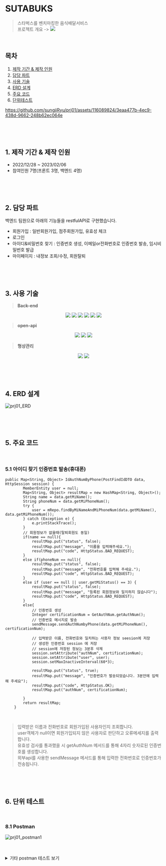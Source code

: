 # SUTABUKS

>스타벅스를 벤치마킹한 음식배달서비스
><br> 프로젝트 개요 -> <a href="https://www.canva.com/design/DAFZamFxwmY/80jjBzyxkYYnk9qE58kZ1g/view?utm_content=DAFZamFxwmY&utm_campaign=designshare&utm_medium=link&utm_source=publishsharelink" target="_blank"><img src="https://img.shields.io/badge/PPT-F46D01?style=flat&logo=PPT&logoColor=white" /></a>


<br>

## 목차
1. [제작 기간 & 제작 인원](#1-제작-기간--제작-인원)
2. [담당 파트](#2-담당-파트)
3. [사용 기술](#3-사용-기술)
4. [ERD 설계](#4-erd-설계)
5. [주요 코드](#5-주요-코드)
6. [단위테스트](#6-단위-테스트)

https://github.com/sungjiRyu/prj01/assets/116089824/3eaa477b-4ec9-438d-9662-248b62ec064e


<br><br><br>

## 1. 제작 기간 & 제작 인원
- 2022/12/28 ~ 2023/02/06
- 참여인원 7명(프론트 3명, 백엔드 4명)

<br><br><br>

## 2. 담당 파트
백엔드 팀원으로 아래의 기능들을 restfulAPI로 구현했습니다.
- 회원가입 : 일반회원가입, 점주회원가입, 유효성 체크
- 로그인 
- 아이디&비밀번호 찾기 : 인증번호 생성, 이메일or전화번호로 인증번호 발송, 임시비밀번호 발급
- 마이페이지 : 내정보 조회/수정, 회원탈퇴

<br><br><br>

## 3. 사용 기술
>**Back-end**<br>
<div align=center>
  <img src="https://img.shields.io/badge/Java-007396?style=flat&logo=Conda-Forge&logoColor=white" />
  <img src="https://img.shields.io/badge/MySQL-4479A1?style=flat&logo=MySQL&logoColor=white"/>
  <img src="https://img.shields.io/badge/Spring Boot-6DB33F?style=flat&logo=Spring Boot&logoColor=white"/>
  <img src="https://img.shields.io/badge/Gradle-02303A?style=flat&logo=Gradle&logoColor=white"/>
  <img src="https://img.shields.io/badge/JPA-59666C?style=flat&logo=JPA&logoColor=white"/>
  <img src="https://img.shields.io/badge/Tomcat-F8DC75?style=flat&logo=Apache Tomcat&logoColor=white"/>
</div>

>**open-api**<br>
<div align=center>
 <img src="https://img.shields.io/badge/KakaoMap-FFCD00?style=flat&logo=KakaoMap&logoColor=white"/>
  <img src="https://img.shields.io/badge/ZXING-4285F4?style=flat&logo=ZXING&logoColor=white"/>
  <img src="https://img.shields.io/badge/CoolSMS-9999FF?style=flat&logo=CoolSMS&logoColor=white"/>
</div>

>**형상관리**<br>
<div align=center>
<img src="https://img.shields.io/badge/GitHub-181717?style=for-the-flat&logo=GitHub&logoColor=white">
<img src="https://img.shields.io/badge/Git-F05032?style=for-the-flat&logo=Git&logoColor=white">
</div>

<br><br><br>

## 4. ERD 설계
![prj01_ERD](https://user-images.githubusercontent.com/116089824/228006446-84c683bd-8ccd-4b07-b786-eb9b99bd55dd.png)


<br><br><br>

## 5. 주요 코드

<br>

### 5.1 아이디 찾기 인증번호 발송(휴대폰)
```
public Map<String, Object> IdAuthNumByPhone(PostFindIdDTO data, HttpSession session) {
        MemberEntity user = null;
        Map<String, Object> resultMap = new HashMap<String, Object>();
        String name = data.getMiName();
        String phoneNum = data.getMiPhoneNum();
        try {
            user = mRepo.findByMiNameAndMiPhoneNum(data.getMiName(), data.getMiPhoneNum());
        } catch (Exception e) {
            e.printStackTrace();
        }
        // 회원정보가 없을때(탈퇴회원도 동일)
        if(name == null){
            resultMap.put("status", false);
            resultMap.put("message", "이름을 입력해주세요.");
            resultMap.put("code", HttpStatus.BAD_REQUEST);
        }
        else if(phoneNum == null){
            resultMap.put("status", false);
            resultMap.put("message", "전화번호를 입력해 주세요.");
            resultMap.put("code", HttpStatus.BAD_REQUEST);
        }
        else if (user == null || user.getMiStatus() == 3) {
            resultMap.put("status", false);
            resultMap.put("message", "등록된 회원정보와 일치하지 않습니다");
            resultMap.put("code", HttpStatus.BAD_REQUEST);
        }
        else{
            // 인증번호 생성
            Integer certificationNum = GetAuthNum.getAuthNum();
            // 인증번호 메시지로 발송
            sendMessage.sendAuthNumbyPhone(data.getMiPhoneNum(), certificationNum);

            // 입력받은 이름, 전화번호와 일치하는 사용자 정보 seesion에 저장
            // 생성한 인증번호 session 에 저장
            // session에 저장된 정보는 3분후 삭제
            session.setAttribute("authNum", certificationNum);
            session.setAttribute("user", user);
            session.setMaxInactiveInterval(60*3);

            resultMap.put("status", true);
            resultMap.put("message", "인증번호가 발송되었습니다. 3분안에 입력해 주세요");
            resultMap.put("code", HttpStatus.OK);
            resultMap.put("authNum", certificationNum);

        }
        return resultMap;
    }
```

<br>

>입력받은 이름과 전화번호로 회원가입된 사용자인지 조회합니다.<br>
>user객체가  null이면 회원가입되지 않은 사용자로 판단하고 오류메세지를 출력합니다.<br>
>유효성 검사를 통과했을 시 getAuthNum 메서드를 통해 4자리 숫자로된 인증번호를 생성합니다.<br>
>외부api를 사용한 sendMessage 메서드를 통해 입력한 전화번호로 인증번호가 전송됩니다.

<br><br><br>

## 6. 단위 테스트

<br>

### 8.1 Postman
![prj01_postman1](https://user-images.githubusercontent.com/116089824/228015932-ac14d530-b403-4354-8986-af8ec32f6055.png)



<br>

<br>
<details>
<summary>기타 postman 테스트 보기</summary>


![화면 캡처 2023-03-28 020912](https://user-images.githubusercontent.com/116089824/228015424-eb2d3315-bca7-45b6-8971-5eb479f578dd.png)
![화면 캡처 2023-03-28 020842](https://user-images.githubusercontent.com/116089824/228015426-abf618c0-8a15-4f1f-b07e-80b76ee28f12.png)
![화면 캡처 2023-03-28 020823](https://user-images.githubusercontent.com/116089824/228015429-3e0afecc-525f-411e-a38b-8287d46c2f9a.png)
![화면 캡처 2023-03-28 020805](https://user-images.githubusercontent.com/116089824/228015433-e24237d3-da1a-4d3d-b44d-62643e06ba27.png)
![화면 캡처 2023-03-28 020740](https://user-images.githubusercontent.com/116089824/228015435-7e6ca6cf-43fe-48e4-acad-f44ffbe9fc94.png)
![화면 캡처 2023-03-28 020717](https://user-images.githubusercontent.com/116089824/228015438-ae8413d5-8609-45ce-ab76-fa3e7512e70b.png)
![화면 캡처 2023-03-28 020658](https://user-images.githubusercontent.com/116089824/228015441-0d52de65-f8e7-43ea-bd9a-b01e26107ce5.png)
![화면 캡처 2023-03-28 020627](https://user-images.githubusercontent.com/116089824/228015443-e4b132eb-02d8-4abf-bb6d-529b59238463.png)


</details>

<br>

